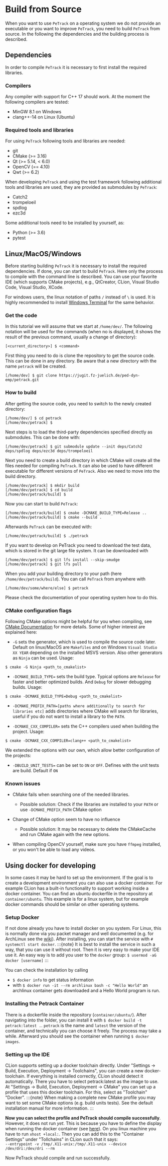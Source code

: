 # Build from Source

When you want to use `PeTrack` on a operating system we do not provide an executable or you want to improve `PeTrack`, you need to build `PeTrack` from source. In the following the dependencies and the building process is described.

## Dependencies
In order to compile `PeTrack` it is necessary to first install the required libraries.

### Compilers
Any compiler with support for C++ 17 should work. At the moment the following compilers are tested:
- MinGW 8.1 on Windows
- clang++-14 on Linux (Ubuntu)

### Required tools and libraries
For using `PeTrack` following tools and libraries are needed:
- git
- CMake (>= 3.16)
- Qt (>= 5.14, < 6.0)
- OpenCV (== 4.10)
- Qwt (>= 6.2)

When developing `PeTrack` and using the test framework following additional tools and libraries are used, they are provided as submodules by `PeTrack`:
- Catch2
- trompeloeil
- spdlog
- ezc3d

Some additional tools need to be installed by yourself, as:
- Python (>= 3.6)
- pytest

## Linux/MacOS/Windows

Before starting building `PeTrack` it is necessary to install the required dependencies. If done, you can start to build `PeTrack`. Here only the process to compile with the command line is described. You can use your favorite IDE (which supports CMake projects), e.g., QtCreator, CLion, Visual Studio Code, Visual Studio, XCode.

For windows users, the linux notation of paths `/` instead of `\` is used. It is highly recommended to install [Windows Terminal](https://aka.ms/terminal) for the same behavior.

### Get the code
In this tutorial we will assume that we start at `/home/dev/`. The following notation will be used for the commands (when no <command> is displayed, it shows the result of the previous command, usually a change of directory):
```
[<current_directory>] $ <command>
```

First thing you need to do is clone the repository to get the source code. This can be done in any directory. Be aware that a new directory with the name `petrack` will be created.

```
[/home/dev] $ git clone https://jugit.fz-juelich.de/ped-dyn-emp/petrack.git

```

### How to build 
After getting the source code, you need to switch to the newly created directory:

```
[/home/dev/] $ cd petrack
[/home/dev/petrack] $
```
Next steps is to load the third-party dependencies specified directly as submodules. This can be done with:

```
[/home/dev/petrack] $ git submodule update --init deps/Catch2 deps/spdlog deps/ezc3d deps/trompeloeil
```

Next you need to create a build directory in which CMake will create all the files needed for compiling `PeTrack`. It can also be used to have different executable for different versions of `PeTrack`. Also we need to move into the build directory.

```
[/home/dev/petrack] $ mkdir build
[/home/dev/petrack] $ cd build
[/home/dev/petrack/build] $
```

Now you can start to build `PeTrack`:

```
[/home/dev/petrack/build] $ cmake -DCMAKE_BUILD_TYPE=Release ..
[/home/dev/petrack/build] $ cmake --build .
```

Afterwards `PeTrack` can be executed with:

```
[/home/dev/petrack/build] $ ./petrack
```
If you want to develop on PeTrack you need to download the test data, which is stored in the git large file system.
It can be downloaded with
```
[/home/dev/petrack] $ git lfs install --skip-smudge
[/home/dev/petrack] $ git lfs pull
```

When you add your building directory to your path (here `/home/dev/petrack/build`). You can call `PeTrack` from anywhere with

```
[/home/dev/some/where/else] $ petrack
```

Please check the documentation of your operating system how to do this.


### CMake configuration flags

Following CMake options might be helpful for you when compiling, see [CMake Documentation](https://cmake.org/cmake/help/latest/manual/cmake.1.html) for more details. Some of higher interest are explained here:
- `-G` sets the generator, which is used to compile the source code later. Default on linux/MacOS are `Makefiles` and on Windows `Visual Studio XX YEAR` depending on the installed MSVS version. Also other generators as `Ninja` can be used. Usage:

```
$ cmake -G Ninja <path_to_cmakelist>
```

- `-DCMAKE_BUILD_TYPE=` sets the build type. Typical options are `Release` for faster and better optimized builds. And `Debug` for slower debugging builds. Usage:

```
$ cmake -DCMAKE_BUILD_TYPE=Debug <path_to_cmakelist>
```

- `-DCMAKE_PREFIX_PATH=[paths where additionally to search for libraries etc]` adds directories where CMake will search for libraries, useful if you do not want to install a library to the `PATH`.

- `-DCMAKE_CXX_COMPILER=` sets the C++ compilers used when building the project. Usage:

```
$ cmake -DCMAKE_CXX_COMPILER=clang++ <path_to_cmakelist>
```

We extended the options with our own, which allow better configuration of the projects:

- `-DBUILD_UNIT_TESTS=` can be set to `ON` or `OFF`. Defines with the unit tests are build. Default if `ON`

### Known issues

- CMake fails when searching one of the needed libraries.
    - Possible solution: Check if the libraries are installed to your `PATH` or use `-DCMAKE_PREFIX_PATH` CMake option

- Change of CMake option seem to have no influence
    - Possible solution: It may be necessary to delete the CMakeCache and run CMake again with the new options.

- When compiling OpenCV yourself, make sure you have `ffmpeg` installed, or you won't be able to load any videos.
## Using docker for developing

In some cases it may be hard to set up the environment.
If the goal is to create a development environment you can also use a docker container.
For example CLion has a built-in functionality to support working inside a docker container.
You can find an ubuntu dockerfile in the repository at `container/ubuntu`.
This example is for a linux system, but for example docker commands should be similar on other 
operating systems.

### Setup Docker
If not done already you have to install docker on you system. For Linux, this is normally done
via you packet manager and well documented (e.g. for ArchLinux see the [wiki](https://wiki.archlinux.org/title/docker)).
After installing, you can start the service with `# systemctl start docker`.
:::{note}
It is best to install the service in such a way, that you can use it without root.
Then it is very easy to make your IDE use it.
An easy way is to add you user to the `docker` group: `$ usermod -aG docker [username]`
:::

You can check the installation by calling 
- `$ docker info` to get status information
- with `$ docker run -it --rm archlinux bash -c "Hello World"` an archlinux container gets 
  downloaded and a Hello World program is run.

### Installing the Petrack Container
There is a dockerfile inside the repository (`container/ubuntu/`).
After navigating into the folder, you can install it with `$ docker build -t petrack:latest .`.
`petrack` is the name and `latest` the version of the container, and technically you can choose it freely.
The process may take a while. Afterward you should see the container when running `$ docker images`.

### Setting up the IDE
CLion supports setting up a docker toolchain directly.
Under "Settings -> Build, Execution, Deployment -> Toolchains", you can create a new docker-toolchain.
If everything is installed correctly, CLion should detect it automatically.
There you have to select petrack:latest as the image to use.  
At "Settings -> Build, Execution, Deployment -> CMake" you can set up a profile that uses this docker toolchain.
For this, select as "Toolchain" "Docker". 
:::{note}
When making a complete new CMake profile you may want to set some CMake options (e.g. build units tests).
See the default installation manual for more information.
:::

**Now you can select the profile and PeTrack should compile successfully**.   
However, it does not run *yet*. This is because you have to define the display when running the docker container (see [here](https://wiki.archlinux.org/title/docker#Run_graphical_programs_inside_a_container)).
On you linux machine you have to run `xhost +local:`.
Then you can add this to the "Container Settings" under "Tollchains" in CLion such that it says:  
`--entrypoint -v /tmp/.X11-unix:/tmp/.X11-unix --device /dev/dri:/dev/dri --rm`

Now PeTrack should compile and run successfully.

